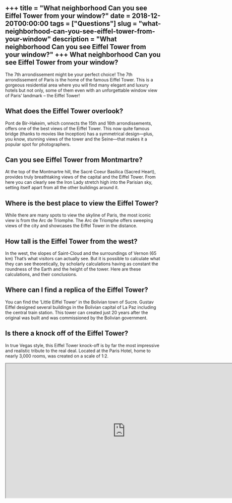 +++
title = "What neighborhood Can you see Eiffel Tower from your window?"
date = 2018-12-20T00:00:00
tags = ["Questions"]
slug = "what-neighborhood-can-you-see-eiffel-tower-from-your-window"
description = "What neighborhood Can you see Eiffel Tower from your window?"
+++
What neighborhood Can you see Eiffel Tower from your window?
------------------------------------------------------------

The 7th arrondissement might be your perfect choice! The 7th arrondissement of Paris is the home of the famous Eiffel Tower. This is a gorgeous residential area where you will find many elegant and luxury hotels but not only, some of them even with an unforgettable window view of Paris’ landmark – the Eiffel Tower!

What does the Eiffel Tower overlook?
------------------------------------

Pont de Bir-Hakeim, which connects the 15th and 16th arrondissements, offers one of the best views of the Eiffel Tower. This now quite famous bridge (thanks to movies like Inception) has a symmetrical design—plus, you know, stunning views of the tower and the Seine—that makes it a popular spot for photographers.

Can you see Eiffel Tower from Montmartre?
-----------------------------------------

At the top of the Montmartre hill, the Sacré Coeur Basilica (Sacred Heart), provides truly breathtaking views of the capital and the Eiffel Tower. From here you can clearly see the Iron Lady stretch high into the Parisian sky, setting itself apart from all the other buildings around it.

Where is the best place to view the Eiffel Tower?
-------------------------------------------------

While there are many spots to view the skyline of Paris, the most iconic view is from the Arc de Triomphe. The Arc de Triomphe offers sweeping views of the city and showcases the Eiffel Tower in the distance.

How tall is the Eiffel Tower from the west?
-------------------------------------------

In the west, the slopes of Saint-Cloud and the surroundings of Vernon (65 km) That’s what visitors can actually see. But it is possible to calculate what they can see theoretically, by scholarly calculations having as constant the roundness of the Earth and the height of the tower. Here are these calculations, and their conclusions.

Where can I find a replica of the Eiffel Tower?
-----------------------------------------------

You can find the ‘Little Eiffel Tower’ in the Bolivian town of Sucre. Gustav Eiffel designed several buildings in the Bolivian capital of La Paz including the central train station. This tower can created just 20 years after the original was built and was commissioned by the Bolivian government.

Is there a knock off of the Eiffel Tower?
-----------------------------------------

In true Vegas style, this Eiffel Tower knock-off is by far the most impressive and realistic tribute to the real deal. Located at the Paris Hotel, home to nearly 3,000 rooms, was created on a scale of 1:2.

<iframe allow="accelerometer; autoplay; clipboard-write; encrypted-media; gyroscope; picture-in-picture" allowfullscreen="" class="__youtube_prefs__  epyt-is-override  no-lazyload" data-no-lazy="1" data-origheight="433" data-origwidth="770" data-skipgform_ajax_framebjll="" height="433" id="_ytid_61175" loading="lazy" src="https://www.youtube.com/embed/xpzflTfm8k0?enablejsapi=1&autoplay=0&cc_load_policy=0&cc_lang_pref=&iv_load_policy=1&loop=0&modestbranding=0&rel=1&fs=1&playsinline=0&autohide=2&theme=dark&color=red&controls=1&" title="YouTube player" width="770"></iframe>